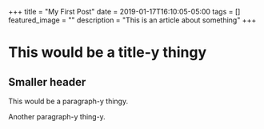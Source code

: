 +++
title =  "My First Post"
date = 2019-01-17T16:10:05-05:00
tags = []
featured_image = ""
description = "This is an article about something"
+++

# This would be a title-y thingy

## Smaller header

This would be a paragraph-y thingy.

Another paragraph-y thing-y.
